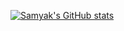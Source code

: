 [![Samyak's GitHub stats](https://github-readme-stats.vercel.app/api?username=samyakOO7&show_icons=true&theme=dracula&bg_color=FFFFFF)](https://github.com/samyakOO7/github-readme-stats)
